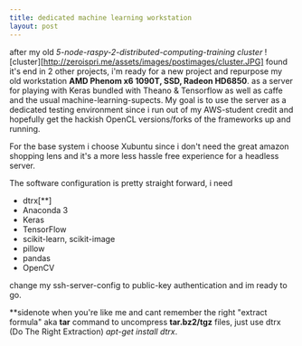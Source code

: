 ```yaml
---
title: dedicated machine learning workstation
layout: post
---
```


after my old *5-node-raspy-2-distributed-computing-training cluster* 
![cluster][http://zeroispri.me/assets/images/postimages/cluster.JPG]
found it's end in 2 other projects, i'm ready for a new project and repurpose my old workstation **AMD Phenom x6 1090T, SSD, Radeon HD6850**.
as a server for playing with Keras bundled with Theano & Tensorflow
as well as caffe and the usual machine-learning-supects.
My goal is to use the server as a dedicated testing environment since i run
out of my AWS-student credit and hopefully get the hackish OpenCL versions/forks of the frameworks up and running.

For the base system i choose Xubuntu since i don't need the great amazon shopping lens and it's a more less hassle free experience for a headless server.

The software configuration is pretty straight forward, i need

- dtrx[**]
- Anaconda 3
- Keras
- TensorFlow
- scikit-learn, scikit-image
- pillow
- pandas
- OpenCV

change my ssh-server-config to public-key authentication and im ready to go.

**sidenote when you're like me and cant remember the right
"extract formula" aka **tar** command to uncompress **tar.bz2/tgz** files,
just use dtrx (Do The Right Extraction) *apt-get install dtrx*.


